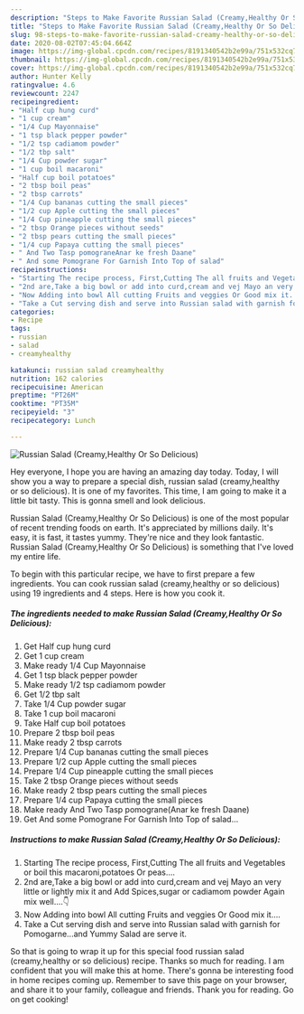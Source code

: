 ```yaml
---
description: "Steps to Make Favorite Russian Salad (Creamy,Healthy Or So Delicious)"
title: "Steps to Make Favorite Russian Salad (Creamy,Healthy Or So Delicious)"
slug: 98-steps-to-make-favorite-russian-salad-creamy-healthy-or-so-delicious
date: 2020-08-02T07:45:04.664Z
image: https://img-global.cpcdn.com/recipes/8191340542b2e99a/751x532cq70/russian-salad-creamyhealthy-or-so-delicious-recipe-main-photo.jpg
thumbnail: https://img-global.cpcdn.com/recipes/8191340542b2e99a/751x532cq70/russian-salad-creamyhealthy-or-so-delicious-recipe-main-photo.jpg
cover: https://img-global.cpcdn.com/recipes/8191340542b2e99a/751x532cq70/russian-salad-creamyhealthy-or-so-delicious-recipe-main-photo.jpg
author: Hunter Kelly
ratingvalue: 4.6
reviewcount: 2247
recipeingredient:
- "Half cup hung curd"
- "1 cup cream"
- "1/4 Cup Mayonnaise"
- "1 tsp black pepper powder"
- "1/2 tsp cadiamom powder"
- "1/2 tbp salt"
- "1/4 Cup powder sugar"
- "1 cup boil macaroni"
- "Half cup boil potatoes"
- "2 tbsp boil peas"
- "2 tbsp carrots"
- "1/4 Cup bananas cutting the small pieces"
- "1/2 cup Apple cutting the small pieces"
- "1/4 Cup pineapple cutting the small pieces"
- "2 tbsp Orange pieces without seeds"
- "2 tbsp pears cutting the small pieces"
- "1/4 cup Papaya cutting the small pieces"
- " And Two Tasp pomograneAnar ke fresh Daane"
- " And some Pomograne For Garnish Into Top of salad"
recipeinstructions:
- "Starting The recipe process, First,Cutting The all fruits and Vegetables or boil this macaroni,potatoes Or peas...."
- "2nd are,Take a big bowl or add into curd,cream and vej Mayo an very little or lightly mix it and Add Spices,sugar or cadiamom powder Again mix well....👇"
- "Now Adding into bowl All cutting Fruits and veggies Or Good mix it...."
- "Take a Cut serving dish and serve into Russian salad with garnish for Pomogarne...and Yummy Salad are serve it."
categories:
- Recipe
tags:
- russian
- salad
- creamyhealthy

katakunci: russian salad creamyhealthy 
nutrition: 162 calories
recipecuisine: American
preptime: "PT26M"
cooktime: "PT35M"
recipeyield: "3"
recipecategory: Lunch

---
```



![Russian Salad (Creamy,Healthy Or So Delicious)](https://img-global.cpcdn.com/recipes/8191340542b2e99a/751x532cq70/russian-salad-creamyhealthy-or-so-delicious-recipe-main-photo.jpg)

Hey everyone, I hope you are having an amazing day today. Today, I will show you a way to prepare a special dish, russian salad (creamy,healthy or so delicious). It is one of my favorites. This time, I am going to make it a little bit tasty. This is gonna smell and look delicious.

Russian Salad (Creamy,Healthy Or So Delicious) is one of the most popular of recent trending foods on earth. It's appreciated by millions daily. It's easy, it is fast, it tastes yummy. They're nice and they look fantastic. Russian Salad (Creamy,Healthy Or So Delicious) is something that I've loved my entire life.




To begin with this particular recipe, we have to first prepare a few ingredients. You can cook russian salad (creamy,healthy or so delicious) using 19 ingredients and 4 steps. Here is how you cook it.

<!--inarticleads1-->

##### The ingredients needed to make Russian Salad (Creamy,Healthy Or So Delicious):

1. Get Half cup hung curd
1. Get 1 cup cream
1. Make ready 1/4 Cup Mayonnaise
1. Get 1 tsp black pepper powder
1. Make ready 1/2 tsp cadiamom powder
1. Get 1/2 tbp salt
1. Take 1/4 Cup powder sugar
1. Take 1 cup boil macaroni
1. Take Half cup boil potatoes
1. Prepare 2 tbsp boil peas
1. Make ready 2 tbsp carrots
1. Prepare 1/4 Cup bananas cutting the small pieces
1. Prepare 1/2 cup Apple cutting the small pieces
1. Prepare 1/4 Cup pineapple cutting the small pieces
1. Take 2 tbsp Orange pieces without seeds
1. Make ready 2 tbsp pears cutting the small pieces
1. Prepare 1/4 cup Papaya cutting the small pieces
1. Make ready  And Two Tasp pomograne(Anar ke fresh Daane)
1. Get  And some Pomograne For Garnish Into Top of salad...




<!--inarticleads2-->

##### Instructions to make Russian Salad (Creamy,Healthy Or So Delicious):

1. Starting The recipe process, First,Cutting The all fruits and Vegetables or boil this macaroni,potatoes Or peas....
1. 2nd are,Take a big bowl or add into curd,cream and vej Mayo an very little or lightly mix it and Add Spices,sugar or cadiamom powder Again mix well....👇
1. Now Adding into bowl All cutting Fruits and veggies Or Good mix it....
1. Take a Cut serving dish and serve into Russian salad with garnish for Pomogarne...and Yummy Salad are serve it.




So that is going to wrap it up for this special food russian salad (creamy,healthy or so delicious) recipe. Thanks so much for reading. I am confident that you will make this at home. There's gonna be interesting food in home recipes coming up. Remember to save this page on your browser, and share it to your family, colleague and friends. Thank you for reading. Go on get cooking!
